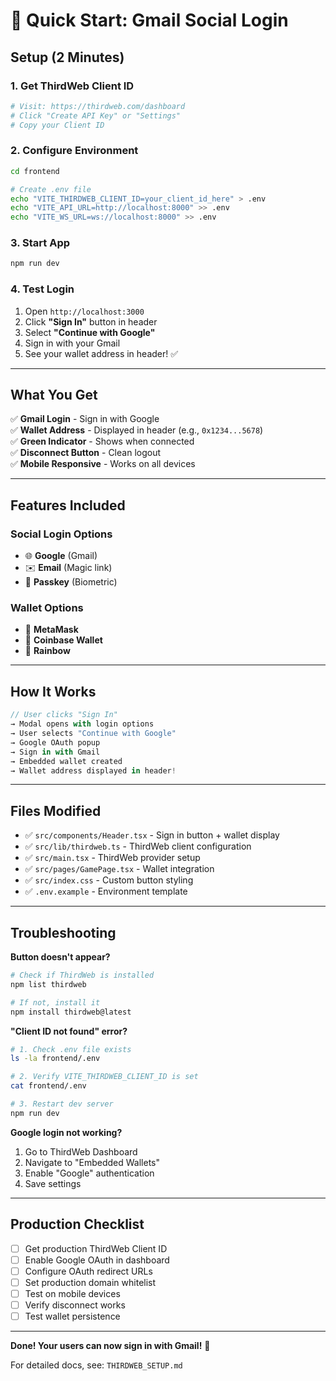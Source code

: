 # 🚀 Quick Start: Gmail Social Login

## Setup (2 Minutes)

### 1. Get ThirdWeb Client ID
```bash
# Visit: https://thirdweb.com/dashboard
# Click "Create API Key" or "Settings"
# Copy your Client ID
```

### 2. Configure Environment
```bash
cd frontend

# Create .env file
echo "VITE_THIRDWEB_CLIENT_ID=your_client_id_here" > .env
echo "VITE_API_URL=http://localhost:8000" >> .env
echo "VITE_WS_URL=ws://localhost:8000" >> .env
```

### 3. Start App
```bash
npm run dev
```

### 4. Test Login
1. Open `http://localhost:3000`
2. Click **"Sign In"** button in header
3. Select **"Continue with Google"**
4. Sign in with your Gmail
5. See your wallet address in header! ✅

---

## What You Get

✅ **Gmail Login** - Sign in with Google  
✅ **Wallet Address** - Displayed in header (e.g., `0x1234...5678`)  
✅ **Green Indicator** - Shows when connected  
✅ **Disconnect Button** - Clean logout  
✅ **Mobile Responsive** - Works on all devices  

---

## Features Included

### Social Login Options
- 🌐 **Google** (Gmail)
- ✉️ **Email** (Magic link)
- 🔑 **Passkey** (Biometric)

### Wallet Options
- 🦊 **MetaMask**
- 💼 **Coinbase Wallet**
- 🌈 **Rainbow**

---

## How It Works

```typescript
// User clicks "Sign In"
→ Modal opens with login options
→ User selects "Continue with Google"
→ Google OAuth popup
→ Sign in with Gmail
→ Embedded wallet created
→ Wallet address displayed in header!
```

---

## Files Modified

- ✅ `src/components/Header.tsx` - Sign in button + wallet display
- ✅ `src/lib/thirdweb.ts` - ThirdWeb client configuration
- ✅ `src/main.tsx` - ThirdWeb provider setup
- ✅ `src/pages/GamePage.tsx` - Wallet integration
- ✅ `src/index.css` - Custom button styling
- ✅ `.env.example` - Environment template

---

## Troubleshooting

**Button doesn't appear?**
```bash
# Check if ThirdWeb is installed
npm list thirdweb

# If not, install it
npm install thirdweb@latest
```

**"Client ID not found" error?**
```bash
# 1. Check .env file exists
ls -la frontend/.env

# 2. Verify VITE_THIRDWEB_CLIENT_ID is set
cat frontend/.env

# 3. Restart dev server
npm run dev
```

**Google login not working?**
1. Go to ThirdWeb Dashboard
2. Navigate to "Embedded Wallets"
3. Enable "Google" authentication
4. Save settings

---

## Production Checklist

- [ ] Get production ThirdWeb Client ID
- [ ] Enable Google OAuth in dashboard
- [ ] Configure OAuth redirect URLs
- [ ] Set production domain whitelist
- [ ] Test on mobile devices
- [ ] Verify disconnect works
- [ ] Test wallet persistence

---

**Done! Your users can now sign in with Gmail!** 🎉

For detailed docs, see: `THIRDWEB_SETUP.md`






